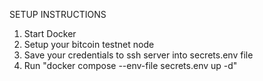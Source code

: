 SETUP INSTRUCTIONS

1. Start Docker
2. Setup your bitcoin testnet node
3. Save your credentials to ssh server into secrets.env file
4. Run "docker compose --env-file secrets.env up -d"
